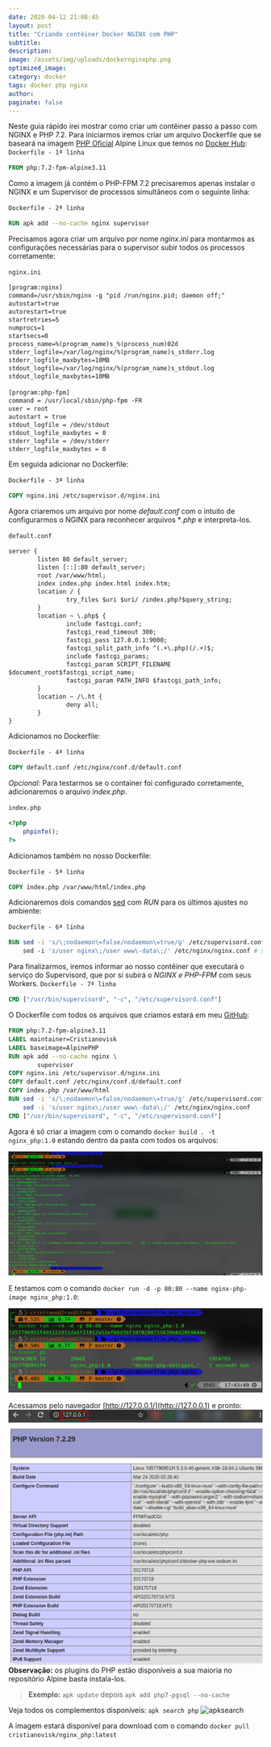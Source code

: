```yaml
---
date: 2020-04-12 21:08:45
layout: post
title: "Criando contêiner Docker NGINX com PHP"
subtitle:
description:
image: /assets/img/uploads/dockernginxphp.png
optimized_image:
category: docker
tags: docker php nginx
author: 
paginate: false
---
```

Neste guia rápido irei mostrar como criar um contêiner passo a passo com NGINX e PHP 7.2.
Para iniciarmos iremos criar um arquivo Dockerfile que se baseará na imagem [PHP Oficial](https://hub.docker.com/layers/php/library/php/7.2.30-fpm-alpine3.11/images/sha256-6a15c85dd61538cccd7b6774a980d69a54eda84008979eabb4c09b42df586431?context=explore) Alpine Linux que temos no [Docker Hub](https://hub.docker.com/cristianovisk):
```Dockerfile - 1ª linha```
```dockerfile
FROM php:7.2-fpm-alpine3.11
```

Como a imagem já contém o PHP-FPM 7.2 precisaremos apenas instalar o NGINX e um Supervisor de processos simultâneos com o seguinte linha:

```Dockerfile - 2ª linha```
```dockerfile
RUN apk add --no-cache nginx supervisor
```

Precisamos agora criar um arquivo por nome *nginx.ini* para montarmos as configurações necessárias para o supervisor subir todos os processos corretamente:

```nginx.ini```
```config
[program:nginx]
command=/usr/sbin/nginx -g "pid /run/nginx.pid; daemon off;"
autostart=true
autorestart=true
startretries=5
numprocs=1
startsecs=0
process_name=%(program_name)s_%(process_num)02d
stderr_logfile=/var/log/nginx/%(program_name)s_stderr.log
stderr_logfile_maxbytes=10MB
stdout_logfile=/var/log/nginx/%(program_name)s_stdout.log
stdout_logfile_maxbytes=10MB

[program:php-fpm]
command = /usr/local/sbin/php-fpm -FR
user = root
autostart = true
stdout_logfile = /dev/stdout
stdout_logfile_maxbytes = 0
stderr_logfile = /dev/stderr
stderr_logfile_maxbytes = 0
```
Em seguida adicionar no Dockerfile:

```Dockerfile - 3ª linha```
```dockerfile
COPY nginx.ini /etc/supervisor.d/nginx.ini
```
Agora criaremos um arquivo por nome *default.conf* com o intuito de configurarmos o NGINX para reconhecer arquivos **.php* e interpreta-los.

```default.conf```
```shell
server {
        listen 80 default_server;
        listen [::]:80 default_server;
        root /var/www/html;
        index index.php index.html index.htm;
        location / {
                try_files $uri $uri/ /index.php?$query_string;
        }
        location ~ \.php$ {
                include fastcgi.conf;
                fastcgi_read_timeout 300;
                fastcgi_pass 127.0.0.1:9000;
                fastcgi_split_path_info ^(.+\.php)(/.+)$;
                include fastcgi_params;
                fastcgi_param SCRIPT_FILENAME $document_root$fastcgi_script_name;
                fastcgi_param PATH_INFO $fastcgi_path_info;
        }
        location ~ /\.ht {
                deny all;
        }
}
```
Adicionamos no Dockerfile:

```Dockerfile - 4ª linha```
```dockerfile
COPY default.conf /etc/nginx/conf.d/default.conf
```
*Opcional:* Para testarmos se o container foi configurado corretamente, adicionaremos o arquivo *index.php*.

```index.php```
```php
<?php
    phpinfo();
?>
```
Adicionamos também no nosso Dockerfile:

```Dockerfile - 5ª linha```
```dockerfile
COPY index.php /var/www/html/index.php
```
Adicionaremos dois comandos [sed](https://pt.wikipedia.org/wiki/Sed) com *RUN* para os últimos ajustes no ambiente:

```Dockerfile - 6ª linha```
```dockerfile
RUN sed -i 's/\;nodaemon\=false/nodaemon\=true/g' /etc/supervisord.conf ; \ # substituirá uma linha no arquivo de configuração para que o serviço supervisord não inicie no modo daemon.
    sed -i 's/user nginx\;/user www\-data\;/' /etc/nginx/nginx.conf # substituirá uma linha no arquivo de configuração do NGINX para que o mesmo suba todos os Workers com permissões do usuário www-data
```
Para finalizarmos, iremos informar ao nosso contêiner que executará o serviço do Supervisord, que por si subirá o *NGINX e PHP-FPM* com seus Workers.
```Dockerfile - 7ª linha```
```dockerfile
CMD ["/usr/bin/supervisord", "-c", "/etc/supervisord.conf"]
```
O Dockerfile com todos os arquivos que criamos estará em meu [GitHub](https://github.com/cristianovisk/dockerfile_php_nginx):
```dockerfile
FROM php:7.2-fpm-alpine3.11
LABEL maintainer=Cristianovisk
LABEL baseimage=AlpinePHP
RUN apk add --no-cache nginx \
        supervisor
COPY nginx.ini /etc/supervisor.d/nginx.ini
COPY default.conf /etc/nginx/conf.d/default.conf
COPY index.php /var/www/html
RUN sed -i 's/\;nodaemon\=false/nodaemon\=true/g' /etc/supervisord.conf ;\
    sed -i 's/user nginx\;/user www\-data\;/' /etc/nginx/nginx.conf
CMD ["/usr/bin/supervisord", "-c", "/etc/supervisord.conf"]
```
Agora é só criar a imagem com o comando ```docker build . -t nginx_php:1.0``` estando dentro da pasta com todos os arquivos:

![Dockerbuildimg](/assets/img/uploads/dockerbuild1.png)

E testamos com o comando ```docker run -d -p 80:80 --name nginx-php-image nginx_php:1.0```:


![Dockerrunimg](/assets/img/uploads/dockerrun1.png)

Acessamos pelo navegador [http://127.0.0.1/](http://127.0.0.1) e pronto:
![indexphpnginximg](/assets/img/uploads/indexphpnginximg1.png)
**Observação:** os plugins do PHP estão disponíveis a sua maioria no repositório Alpine basta instala-los. 
> **Exemplo:** ```apk update``` depois ```apk add php7-pgsql --no-cache```

Veja todos os complementos disponíveis:
```apk search php```
![apksearch](/assets/img/uploads/apksearchphp1.png)

A imagem estará disponível para download com o comando ```docker pull cristianovisk/nginx_php:latest```

